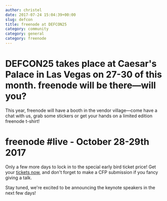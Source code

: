 ```yaml
---
author: christel
date: 2017-07-24 15:04:39+00:00
slug: defcon
title: freenode at DEFCON25
category: community
category: general
category: freenode
---
```


# DEFCON25 takes place at Caesar's Palace in Las Vegas on 27-30 of this month. freenode will be there—will you?

This year, freenode will have a booth in the vendor village—come have a chat with us, grab some stickers or get your hands on a limited edition freenode t-shirt!

# freenode #live - October 28-29th 2017
Only a few more days to lock in to the special early bird ticket price! Get your [tickets now](https://freenode.live/conference/fn-live17/tickets), and don't forget to make a CFP submission if you fancy giving a talk. 

Stay tuned, we're excited to be announcing the keynote speakers in the next few days!
